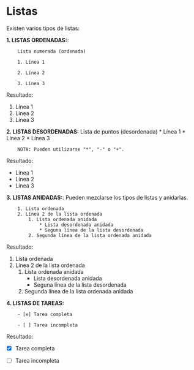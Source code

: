 <h1> Listas </h1>    

Existen varios tipos de listas:

**1. LISTAS ORDENADAS:**:

		Lista numerada (ordenada)

		1. Línea 1

		2. Línea 2

		3. Línea 3
		
Resultado:
1. Línea 1
2. Línea 2
3. Línea 3

**2. LISTAS DESORDENADAS:**
		Lista de puntos (desordenada)
		* Línea 1
		* Línea 2
		* Línea 3
		
        NOTA: Pueden utilizarse "*", "-" o "+".
Resultado:
* Línea 1
* Línea 2
* Línea 3

**3. LISTAS ANIDADAS:**:
Pueden mezclarse los tipos de listas y anidarlas.

		1. Lista ordenada
		2. Línea 2 de la lista ordenada
    		1. Lista ordenada anidada 
        		* Lista desordenada anidada
        		* Seguna línea de la lista desordenada
    		2. Segunda línea de la lista ordenada anidada
Resultado:

1. Lista ordenada
2.  Línea 2 de la lista ordenada
	1. Lista ordenada anidada 
		* Lista desordenada anidada
		* Seguna línea de la lista desordenada
	2. Segunda línea de la lista ordenada anidada
   	 
**4. LISTAS DE TAREAS:**

		- [x] Tarea completa

		- [ ] Tarea incompleta 

Resultado:

- [x] Tarea completa

- [ ] Tarea incompleta 